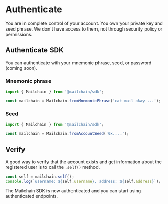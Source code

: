 # Authenticate

You are in complete control of your account. You own your private key and seed phrase. We don't have access to them, not through security policy or permissions.

## Authenticate SDK

You can authenticate with your mnemonic phrase, seed, or password (coming soon).

### Mnemonic phrase

```typescript
import { Mailchain } from '@mailchain/sdk';

const mailchain = Mailchain.fromMnemonicPhrase('cat mail okay ...');
```

### Seed

```typescript
import { Mailchain } from '@mailchain/sdk';

const mailchain = Mailchain.fromAccountSeed('0x....');
```

## Verify

A good way to verify that the account exists and get information about the registered user is to call the `.self()` method.

```typescript
const self = mailchain.self();
console.log(`username: ${self.username}, address: ${self.address}`);
```

The Mailchain SDK is now authenticated and you can start using authenticated endpoints.
